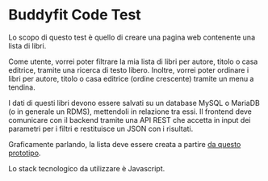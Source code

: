 # Buddyfit Code Test

Lo scopo di questo test è quello di creare una pagina web contenente una lista di libri.

Come utente, vorrei poter filtrare la mia lista di libri per autore, titolo o casa editrice, tramite una ricerca di testo libero. Inoltre, vorrei poter ordinare i libri per autore, titolo o casa editrice (ordine crescente) tramite un menu a tendina.

I dati di questi libri devono essere salvati su un database MySQL o MariaDB (o in generale un RDMS), mettendoli in relazione tra essi. Il frontend deve comunicare con il backend tramite una API REST che accetta in input dei parametri per i filtri e restituisce un JSON con i risultati.

Graficamente parlando, la lista deve essere creata a partire [da questo prototipo](https://www.figma.com/file/soQl7rEOzLpXjd8WKvkCRX/Prototipo-My-Library).

Lo stack tecnologico da utilizzare è Javascript.
